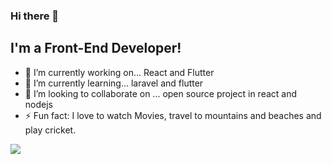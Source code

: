 ### Hi there 👋

<!--
**anup-paul/anup-paul** is a ✨ _special_ ✨ repository because its `README.md` (this file) appears on your GitHub profile.

Here are some ideas to get you started:

- 🔭 I’m currently working on ...
- 🌱 I’m currently learning ...
- 👯 I’m looking to collaborate on ...
- 🤔 I’m looking for help with ...
- 💬 Ask me about ...
- 📫 How to reach me: ...
- 😄 Pronouns: ...
- ⚡ Fun fact: ...
-->



## I'm a Front-End Developer!

- 🔭 I’m currently working on... React and Flutter
- 🌱 I’m currently learning... laravel and flutter
- 👯 I’m looking to collaborate on ... open source project in react and nodejs
- ⚡ Fun fact: I love to watch Movies, travel to mountains and beaches and play cricket. 


<a href="https://wakatime.com"><img src="https://wakatime.com/share/@1b36329a-b7b7-4957-b32e-45e4be07d658/e73297b2-e822-44b3-bdf3-c4e1f94f592c.png" /></a>

